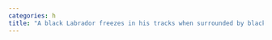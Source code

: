 ```yaml
---
categories: h
title: "A black Labrador freezes in his tracks when surrounded by black cat halloween decorations"
---
```

